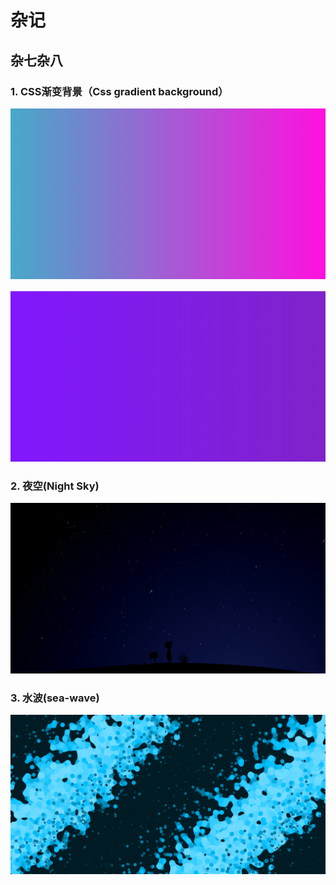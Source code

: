 # 杂记

## 杂七杂八

### 1. CSS渐变背景（Css gradient background）

![](./assets/css渐变背景1.png)

![](./assets/css渐变背景.png)

### 2. 夜空(Night Sky)

![](./assets/夜空.png)

### 3. 水波(sea-wave)

![](./assets/水波.png)